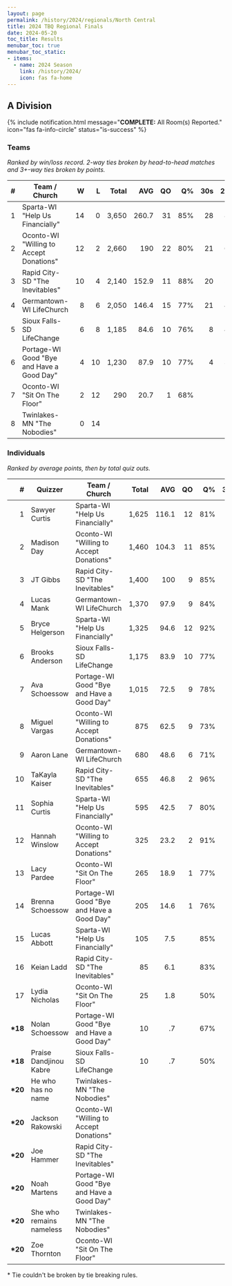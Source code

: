 ```yaml
---
layout: page
permalink: /history/2024/regionals/North Central
title: 2024 TBQ Regional Finals
date: 2024-05-20
toc_title: Results
menubar_toc: true
menubar_toc_static:
- items:
  - name: 2024 Season
    link: /history/2024/
    icon: fas fa-home
---
```



## A Division

{% include notification.html
   message="<b>COMPLETE:</b> All Room(s) Reported."
   icon="fas fa-info-circle"
   status="is-success" %}


### Teams

*Ranked by win/loss record. 2-way ties broken by head-to-head matches and 3+-way ties broken by points.*

| # | Team / Church | W | L | Total | AVG | QO | Q% | 30s | 20s | 10s |
|--:|---|--:|--:|--:|--:|--:|--:|--:|--:|--:|
| 1 | Sparta-WI "Help Us Financially" | 14 | 0 | 3,650 | 260.7 | 31 | 85% | 28 | 85 | 80 |
| 2 | Oconto-WI "Willing to Accept Donations" | 12 | 2 | 2,660 | 190 | 22 | 80% | 21 | 64 | 66 |
| 3 | Rapid City-SD "The Inevitables" | 10 | 4 | 2,140 | 152.9 | 11 | 88% | 20 | 55 | 39 |
| 4 | Germantown-WI LifeChurch | 8 | 6 | 2,050 | 146.4 | 15 | 77% | 21 | 49 | 42 |
| 5 | Sioux Falls-SD LifeChange | 6 | 8 | 1,185 | 84.6 | 10 | 76% | 8 | 43 | 7 |
| 6 | Portage-WI Good "Bye and Have a Good Day" | 4 | 10 | 1,230 | 87.9 | 10 | 77% | 4 | 32 | 48 |
| 7 | Oconto-WI "Sit On The Floor" | 2 | 12 | 290 | 20.7 | 1 | 68% |  | 6 | 30 |
| 8 | Twinlakes-MN "The Nobodies" | 0 | 14 |  |  |  |  |  |  |  |

### Individuals

*Ranked by average points, then by total quiz outs.*

| # | Quizzer | Team / Church | Total | AVG | QO | Q% | 30s | 20s | 10s |
|--:|---|---|--:|--:|--:|--:|--:|--:|--:|
| 1 | Sawyer Curtis | Sparta-WI "Help Us Financially" | 1,625 | 116.1 | 12 | 81% | 26 | 38 | 2 |
| 2 | Madison Day | Oconto-WI "Willing to Accept Donations" | 1,460 | 104.3 | 11 | 85% | 20 | 38 | 3 |
| 3 | JT Gibbs | Rapid City-SD "The Inevitables" | 1,400 | 100 | 9 | 85% | 18 | 39 | 3 |
| 4 | Lucas Mank | Germantown-WI LifeChurch | 1,370 | 97.9 | 9 | 84% | 21 | 30 | 10 |
| 5 | Bryce Helgerson | Sparta-WI "Help Us Financially" | 1,325 | 94.6 | 12 | 92% | 2 | 42 | 24 |
| 6 | Brooks Anderson | Sioux Falls-SD LifeChange | 1,175 | 83.9 | 10 | 77% | 8 | 42 | 7 |
| 7 | Ava Schoessow | Portage-WI Good "Bye and Have a Good Day" | 1,015 | 72.5 | 9 | 78% | 4 | 32 | 24 |
| 8 | Miguel Vargas | Oconto-WI "Willing to Accept Donations" | 875 | 62.5 | 9 | 73% | 1 | 25 | 35 |
| 9 | Aaron Lane | Germantown-WI LifeChurch | 680 | 48.6 | 6 | 71% |  | 19 | 32 |
| 10 | TaKayla Kaiser | Rapid City-SD "The Inevitables" | 655 | 46.8 | 2 | 96% | 2 | 16 | 26 |
| 11 | Sophia Curtis | Sparta-WI "Help Us Financially" | 595 | 42.5 | 7 | 80% |  | 4 | 44 |
| 12 | Hannah Winslow | Oconto-WI "Willing to Accept Donations" | 325 | 23.2 | 2 | 91% |  | 1 | 28 |
| 13 | Lacy Pardee | Oconto-WI "Sit On The Floor" | 265 | 18.9 | 1 | 77% |  | 4 | 23 |
| 14 | Brenna Schoessow | Portage-WI Good "Bye and Have a Good Day" | 205 | 14.6 | 1 | 76% |  |  | 22 |
| 15 | Lucas Abbott | Sparta-WI "Help Us Financially" | 105 | 7.5 |  | 85% |  | 1 | 10 |
| 16 | Keian Ladd | Rapid City-SD "The Inevitables" | 85 | 6.1 |  | 83% |  |  | 10 |
| 17 | Lydia Nicholas | Oconto-WI "Sit On The Floor" | 25 | 1.8 |  | 50% |  | 2 | 7 |
| **\*18** | Nolan Schoessow | Portage-WI Good "Bye and Have a Good Day" | 10 | .7 |  | 67% |  |  | 2 |
| **\*18** | Praise Dandjinou Kabre | Sioux Falls-SD LifeChange | 10 | .7 |  | 50% |  | 1 |  |
| **\*20** | He who has no name | Twinlakes-MN "The Nobodies" |  |  |  |  |  |  |  |
| **\*20** | Jackson Rakowski | Oconto-WI "Willing to Accept Donations" |  |  |  |  |  |  |  |
| **\*20** | Joe Hammer | Rapid City-SD "The Inevitables" |  |  |  |  |  |  |  |
| **\*20** | Noah Martens | Portage-WI Good "Bye and Have a Good Day" |  |  |  |  |  |  |  |
| **\*20** | She who remains nameless | Twinlakes-MN "The Nobodies" |  |  |  |  |  |  |  |
| **\*20** | Zoe Thornton | Oconto-WI "Sit On The Floor" |  |  |  |  |  |  |  |

\* Tie couldn't be broken by tie breaking rules.

